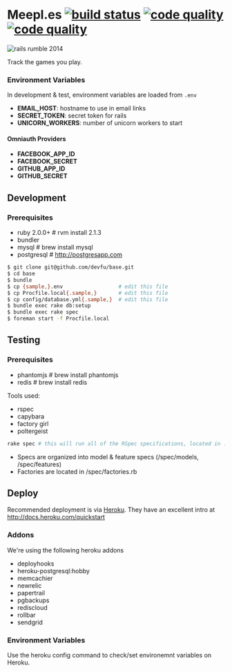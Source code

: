 Meepl.es [![build status][ci-image]][ci] [![code quality][cq-image]][cq] [![code quality][cc-image]][cq]
========================================================================================================

![rails rumble 2014][rr-image]

Track the games you play.

### Environment Variables

In development & test, environment variables are loaded from `.env`

  - **EMAIL_HOST**: hostname to use in email links
  - **SECRET_TOKEN**: secret token for rails
  - **UNICORN_WORKERS**: number of unicorn workers to start

#### Omniauth Providers

  - **FACEBOOK_APP_ID**
  - **FACEBOOK_SECRET**
  - **GITHUB_APP_ID**
  - **GITHUB_SECRET**

## Development

### Prerequisites

- ruby 2.0.0+   # rvm install 2.1.3
- bundler
- mysql         # brew install mysql
- postgresql    # http://postgresapp.com

```bash
$ git clone git@github.com/devfu/base.git
$ cd base
$ bundle
$ cp {sample,}.env                  # edit this file
$ cp Procfile.local{.sample,}       # edit this file
$ cp config/database.yml{.sample,}  # edit this file
$ bundle exec rake db:setup
$ bundle exec rake spec
$ foreman start -f Procfile.local
```

## Testing

### Prerequisites

- phantomjs # brew install phantomjs
- redis     # brew install redis

Tools used:

- rspec
- capybara
- factory girl
- poltergeist

```bash
rake spec # this will run all of the RSpec specifications, located in ./spec
```

- Specs are organized into model & feature specs (/spec/models, /spec/features)
- Factories are located in /spec/factories.rb

## Deploy

Recommended deployment is via [Heroku](http://heroku.com). They have an excellent intro at http://docs.heroku.com/quickstart

### Addons

We're using the following heroku addons

- deployhooks
- heroku-postgresql:hobby
- memcachier
- newrelic
- papertrail
- pgbackups
- rediscloud
- rollbar
- sendgrid

### Environment Variables

Use the heroku config command to check/set environemnt variables on Heroku.

<!-- links -->
[ci]: https://magnum.travis-ci.com/devfu/r14-team-36 "build status"
[cq]: https://codeclimate.com/repos/5446b193e30ba0545800e556/feed "code quality"

<!-- images -->
[cc-image]: https://codeclimate.com/repos/5446b193e30ba0545800e556/badges/d9f1e6a1cde677f9be43/coverage.png
[ci-image]: https://magnum.travis-ci.com/BM5k/r14-team-36.svg?token=hzo1TAdp6KbDZRs4Cjfs&branch=master
[cq-image]: https://codeclimate.com/repos/5446b193e30ba0545800e556/badges/d9f1e6a1cde677f9be43/gpa.svg
[rr-image]: https://d4nnn7wspfa3h.cloudfront.net/rails-rumble-badge-2014-sm.png
